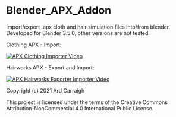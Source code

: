 # Blender_APX_Addon
 Import/export .apx cloth and hair simulation files into/from blender.
 Developed for Blender 3.5.0, other versions are not tested.

 Clothing APX - Import:
 
 [![APX Clothing Importer Video](https://i.ytimg.com/vi/QH6N0Q8Ue74/maxresdefault.jpg)](https://www.youtube.com/watch?v=QH6N0Q8Ue74)
 
 Hairworks APX - Export and Import:
 
 [![APX Hairworks Exporter Importer Video](https://i.ytimg.com/vi/Q2ByGES0_-s/maxresdefault.jpg)](https://www.youtube.com/watch?v=Q2ByGES0_-s)
 
 Copyright (c) 2021 Ard Carraigh
 
 This project is licensed under the terms of the Creative Commons Attribution-NonCommercial 4.0 International Public License.
